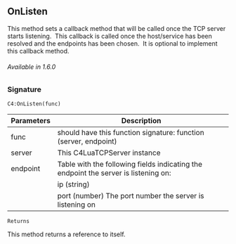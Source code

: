 ## OnListen

This method sets a callback method that will be called once the TCP server starts listening.  This callback is called once the host/service has been resolved and the endpoints has been chosen.  It is optional to implement this callback method.

###### Available in 1.6.0


### Signature

`C4:OnListen(func)`


| Parameters | Description |
| --- | --- |
| func | should have this function signature: function (server, endpoint)
| server | This C4LuaTCPServer instance
| endpoint | Table with the following fields indicating the endpoint the server is listening on: 
| | ip (string) | The IP address the server is listening on |
| | port (number) The port number the server is listening on |

`Returns`

This method returns a reference to itself.